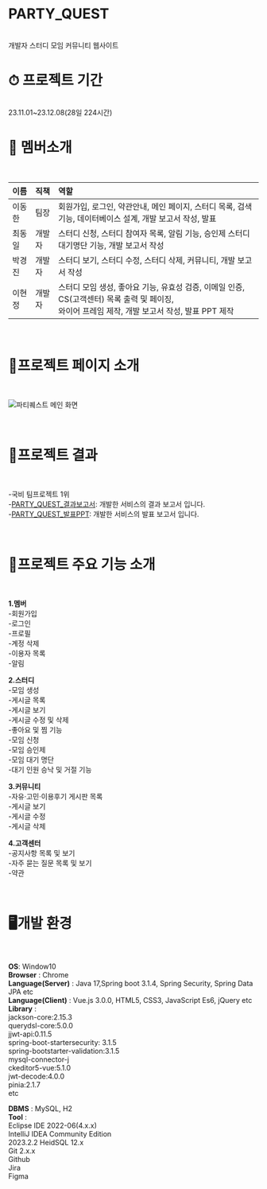 

<h1> PARTY_QUEST</h1><br>
개발자 스터디 모임 커뮤니티 웹사이트


<br>
<h1> ⏱ 프로젝트 기간</h1><br>
23.11.01~23.12.08(28일 224시간)

<br>
<h1>👫 멤버소개</h1><br>

|이름|직책|역할|
|:------|:------|:------|
|이동한|팀장|회원가입, 로그인, 약관안내, 메인 페이지, 스터디 목록, 검색 기능, 데이터베이스 설계, 개발 보고서 작성, 발표|
|최동일|개발자|스터디 신청, 스터디 참여자 목록, 알림 기능, 승인제 스터디 대기명단 기능, 개발 보고서 작성|
|박경진|개발자|스터디 보기, 스터디 수정, 스터디 삭제, 커뮤니티, 개발 보고서 작성|
|이현정|개발자|스터디 모임 생성, 좋아요 기능, 유효성 검증, 이메일 인증, CS(고객센터) 목록 출력 및 페이징,<br> 와이어 프레임 제작, 개발 보고서 작성, 발표 PPT 제작|
<br>
<h1>🌟프로젝트 페이지 소개</h1><br>

![파티퀘스트 메인 화면](https://github.com/Phoenix-Argo/partyquest/assets/136154061/92938a4c-f031-4c6f-a77c-8f3ae325dca7)

<br>
<h1> 🎱프로젝트 결과</h1><br>

-국비 팀프로젝트 1위<br>
-[PARTY_QUEST_결과보고서](https://github.com/Phoenix-Argo/partyquest/files/13626327/PARTY_QUEST_.pdf): 개발한 서비스의 결과 보고서 입니다.<br>
-[PARTY_QUEST_발표PPT](https://github.com/Phoenix-Argo/partyquest/files/13626330/party_quest_PPT.pdf): 개발한 서비스의 발표 보고서 입니다.

<br>
<h1> 🌝프로젝트 주요 기능 소개</h1><br>

**1.멤버**<br>
-회원가입<br>
-로그인<br>
-프로필<br>
-계정 삭제<br>
-이용자 목록<br>
-알림<br>

**2.스터디**<br>
-모임 생성<br>
-게시글 목록<br>
-게시글 보기<br>
-게시글 수정 및 삭제<br>
-좋아요 및 찜 기능<br>
-모임 신청<br>
-모임 승인제<br>
-모임 대기 명단<br>
-대기 인원 승낙 및 거절 기능<br>

**3.커뮤니티**<br>
-자유·고민·이용후기 게시판 목록<br>
-게시글 보기 <br>
-게시글 수정 <br>
-게시글 삭제<br>

**4.고객센터**<br>
-공지사항 목록 및 보기<br>
-자주 묻는 질문 목록 및 보기<br>
-약관<br>

<br>
<h1> 🖥개발 환경</h1><br>

**OS**: Window10<br>
**Browser** : Chrome<br>
**Language(Server)** : Java 17,Spring boot 3.1.4, Spring Security, Spring Data JPA etc<br>
**Language(Client)** : Vue.js 3.0.0, HTML5, CSS3, JavaScript Es6, jQuery etc<br>
**Library** : <br>
jackson-core:2.15.3<br> 
querydsl-core:5.0.0 <br>
jjwt-api:0.11.5<br>
spring-boot-startersecurity: 3.1.5<br>
spring-bootstarter-validation:3.1.5 <br>
mysql-connector-j <br>
ckeditor5-vue:5.1.0<br>
jwt-decode:4.0.0<br>
pinia:2.1.7<br>
etc<br>

**DBMS** : MySQL, H2<br>
**Tool** :<br> Eclipse IDE 2022-06(4.x.x)<br> IntelliJ IDEA Community Edition<br>
2023.2.2 HeidSQL 12.x <br>Git 2.x.x <br>Github<br> Jira<br> Figma



